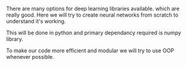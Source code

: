 There are many options for deep learning libraries available. which are really good.
Here we will try to create neural networks from scratch to understand it's working.

This will be done in python and primary dependancy required is numpy library.

To make our code more efficient and modular we will try to use OOP whenever possible.
